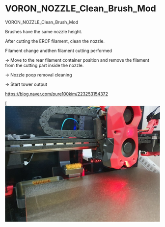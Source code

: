 # VORON_NOZZLE_Clean_Brush_Mod
VORON_NOZZLE_Clean_Brush_Mod


Brushes have the same nozzle height.

After cutting the ERCF filament, clean the nozzle.


Filament change andthen filament cutting performed

→ Move to the rear filament container position and remove the filament from the cutting part inside the nozzle.

→ Nozzle poop removal cleaning

→ Start tower output


https://blog.naver.com/pure100kim/223253154372


[![VORON_ERCF_LARGE_SERVO](https://github.com/pure100kim/VORON_NOZZLE_Clean_Brush_Mod/blob/main/Photo/VORON_NOZZLE_WIPPER.jpg)
